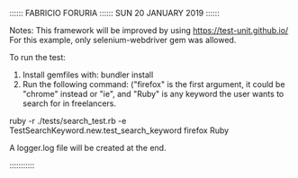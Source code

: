 
:::::: FABRICIO FORURIA :::::: SUN 20 JANUARY 2019 ::::::

Notes: This framework will be improved by using https://test-unit.github.io/
For this example, only selenium-webdriver gem was allowed.

To run the test:

1. Install gemfiles with: bundler install
2. Run the following command: ("firefox" is the first argument, it could be "chrome" instead or "ie", and "Ruby" is any keyword the user wants to search for in freelancers.

ruby -r ./tests/search_test.rb -e TestSearchKeyword.new.test_search_keyword firefox Ruby


A logger.log file will be created at the end. 

:::::::::::
